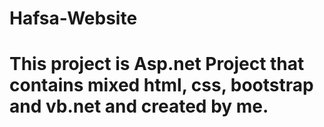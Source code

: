# Hafsa-Website
# This project is Asp.net Project that contains mixed html, css, bootstrap and vb.net and created by me.
